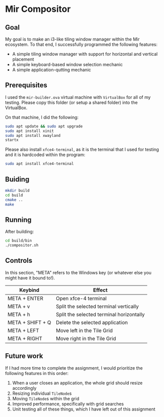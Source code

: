 # Mir Compositor

## Goal
My goal is to make an i3-like tiling window manager within the Mir ecosystem. To that end, I successfully programmed the following features:
- A simple tiling window manager with support for horizontal and vertical placement
- A simple keyboard-based window selection mechanic
- A simple application-qutting mechanic

## Prerequisites
I used the `mir-builder.ova` virtual machine with `VirtualBox` for all of my testing. Please copy this folder (or setup a shared folder) into the VirtualBox.

On that machine, I did the following:
```sh
sudo apt update && sudo apt upgrade
sudo apt install xinit
sudo apt install xwayland
startx
```

Please also install `xfce4-terminal`, as it is the terminal that I used for testing and it is hardcoded within the program:
```sh
sudo apt install xfce4-terminal
```


## Buiding
```sh
mkdir build
cd build
cmake ..
make
```

## Running
After building:
```sh
cd build/bin
./compositor.sh
```

## Controls
In this section, "META" refers to the Windows key (or whatever else you might have it bound to!).

| Keybind | Effect |
|--------------|-----|
| META + ENTER | Open xfce-4 terminal |
| META + v | Split the selected terminal vertically |
| META + h | Split the selected terminal horizontally |
| META + SHIFT + Q | Delete the selected application |
| META + LEFT | Move left in the Tile Grid |
| META + RIGHT | Move right in the Tile Grid |

## Future work
If I had more time to complete the assignment, I would prioritize the following features in this order:
1. When a user closes an application, the whole grid should resize accordingly
2. Resizing individual `TileNode`s
3. Moving `TileNode`s within the grid
4. Improved performance, specifically with grid searches
5. Unit testing all of these things, which I have left out of this assignment